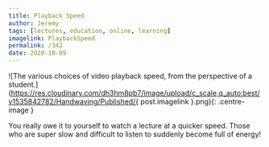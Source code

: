 ```yaml
---
title: Playback Speed
author: Jeremy
tags: [lectures, education, online, learning]
imagelink: PlaybackSpeed
permalink: /342
date: 2020-10-09
---
```


![The various choices of video playback speed, from the perspective of a student.](https://res.cloudinary.com/dh3hm8pb7/image/upload/c_scale,q_auto:best/v1535842782/Handwaving/Published/{ post.imagelink }.png){: .centre-image }

You really owe it to yourself to watch a lecture at a quicker speed. Those who are super slow and difficult to listen to suddenly become full of energy!
